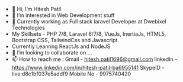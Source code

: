 - 👋 Hi, I’m Hitesh Patil
- 👀 I’m interested in Web Development stuff
- 🌱 Currently working as Full stack laravel Developer at Dwebixel Technologies
- My Skillsets - PHP 7/8, Laravel 6/7/8, VueJs, InertiaJs, HTML5, Bootstrap CSS, TailwindCss and Javascript.
- Currently Leanring ReactJs and NodeJS
- 💞️ I’m looking to collaborate on ...
- 📫 How to reach me : 
  Gmail - hitesh.patil1696@gmail.com
  linkedIn - https://www.linkedin.com/in/hitesh-patil-ba6955141
  SkypeID - live:d8c1bf037e5addf9
  Mobile No - 9975740420
<!---
hitesh1696/hitesh1696 is a ✨ special ✨ repository because its `README.md` (this file) appears on your GitHub profile.
You can click the Preview link to take a look at your changes.
--->
